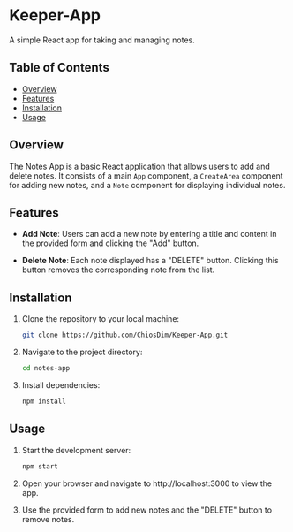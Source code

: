 # Keeper-App

A simple React app for taking and managing notes.

## Table of Contents

- [Overview](#overview)
- [Features](#features)
- [Installation](#installation)
- [Usage](#usage)

## Overview

The Notes App is a basic React application that allows users to add and delete notes. It consists of a main `App` component, a `CreateArea` component for adding new notes, and a `Note` component for displaying individual notes.

## Features

- **Add Note**: Users can add a new note by entering a title and content in the provided form and clicking the "Add" button.

- **Delete Note**: Each note displayed has a "DELETE" button. Clicking this button removes the corresponding note from the list.

## Installation

1. Clone the repository to your local machine:

   ```bash
   git clone https://github.com/ChiosDim/Keeper-App.git

2. Navigate to the project directory:

    ```bash 
    cd notes-app

4. Install dependencies:

   ```bash
   npm install


## Usage

1. Start the development server:

    ```bash
    npm start

2. Open your browser and navigate to http://localhost:3000 to view the app.

3. Use the provided form to add new notes and the "DELETE" button to remove notes.

